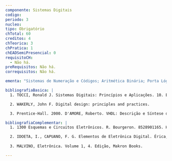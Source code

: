 ```yaml
---
componente: Sistemas Digitais
codigo:  
periodo: 3
nucleo:
tipo: Obrigatório
chTotal: 60 
creditos: 4
chTeorica: 3 
chPratica: 1 
chEADSemiPresencial: 0
requisitoCH:
  - Não há.
preRequisitos: Não há.
correquisitos: Não há.

ementa: "Sistemas de Numeração e Códigos; Aritmética Binária; Porta Lógicas; Análise e Projeto de Circuitos Combinacionais; Minimização por Mapa de Karnaugh; Somadores; Decodificadores; Codificadores; Multiplexadores; Demultiplexadores; Análise e Síntese de Circuitos Sequenciais; Latches e Flip-Flops; Minimização de Estado; Registradores; Registradores de Deslocamento; Dispositivos Lógicos Programáveis; Memória)."

bibliografiaBasica: |
  1. TOCCI, Ronald J. Sistemas Digitais: Princípios e Aplicações. 10. Ed. Pearson. São Paulo, 2007.

  2. WAKERLY, John F. Digital design: principles and practices.

  3. Prentice-Hall. 2000. D'AMORE, Roberto. VHDL: Descrição e Síntese de Circuitos Digitais. 1. Ed. LTC. 2005.

bibliografiaComplementar: |
  1. 1300 Esquemas e Circuitos Eletrônicos. R. Bourgeron. 8528901165. Hermus (2002).

  2. IDOETA, I., CAPUANO, F. G. Elementos de Eletrônica Digital. Érica, 1984
  
  3. MALVINO, Eletrônica. Volume 1, 4. Edição, Makron Books.

---
```

